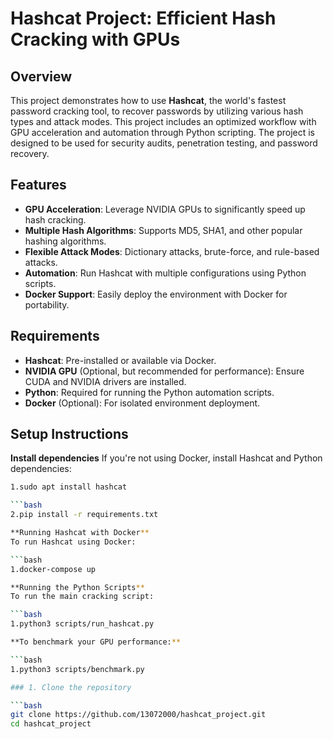 # Hashcat Project: Efficient Hash Cracking with GPUs

## Overview

This project demonstrates how to use **Hashcat**, the world's fastest password cracking tool, to recover passwords by utilizing various hash types and attack modes. This project includes an optimized workflow with GPU acceleration and automation through Python scripting. The project is designed to be used for security audits, penetration testing, and password recovery.

## Features
- **GPU Acceleration**: Leverage NVIDIA GPUs to significantly speed up hash cracking.
- **Multiple Hash Algorithms**: Supports MD5, SHA1, and other popular hashing algorithms.
- **Flexible Attack Modes**: Dictionary attacks, brute-force, and rule-based attacks.
- **Automation**: Run Hashcat with multiple configurations using Python scripts.
- **Docker Support**: Easily deploy the environment with Docker for portability.

## Requirements

- **Hashcat**: Pre-installed or available via Docker.
- **NVIDIA GPU** (Optional, but recommended for performance): Ensure CUDA and NVIDIA drivers are installed.
- **Python**: Required for running the Python automation scripts.
- **Docker** (Optional): For isolated environment deployment.

## Setup Instructions
**Install dependencies**
If you're not using Docker, install Hashcat and Python dependencies:

```bash
1.sudo apt install hashcat

```bash
2.pip install -r requirements.txt

**Running Hashcat with Docker**
To run Hashcat using Docker:

```bash
1.docker-compose up

**Running the Python Scripts**
To run the main cracking script:

```bash
1.python3 scripts/run_hashcat.py

**To benchmark your GPU performance:**

```bash
1.python3 scripts/benchmark.py

### 1. Clone the repository

```bash
git clone https://github.com/13072000/hashcat_project.git
cd hashcat_project
